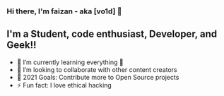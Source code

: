 ### Hi there, I'm faizan - aka [vo1d] 👋

## I'm a Student, code enthusiast, Developer, and Geek!!

- 🌱 I’m currently learning everything 🤣
- 👯 I’m looking to collaborate with other content creators
- 🥅 2021 Goals: Contribute more to Open Source projects
- ⚡ Fun fact: I love ethical hacking
